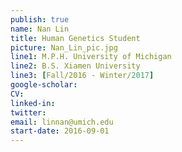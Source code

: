 ```yaml
---
publish: true
name: Nan Lin
title: Human Genetics Student
picture: Nan_Lin_pic.jpg
line1: M.P.H. University of Michigan 
line2: B.S. Xiamen University
line3: [Fall/2016 - Winter/2017]
google-scholar: 
CV:
linked-in: 
twitter: 
email: linnan@umich.edu
start-date: 2016-09-01
---
```

